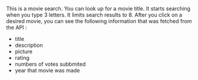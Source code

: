 This is a movie search. You can look up for a movie title. It starts searching when you type 3 letters. It limits search results to 8. After you click on a desired movie, you can see the following information that was fetched from the API : 
- title
- description
- picture
- rating
- numbers of votes subbmited
- year that movie was made
